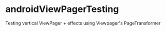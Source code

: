 androidViewPagerTesting
=======================

Testing vertical ViewPager + effects using Viewpager's PageTransformer
